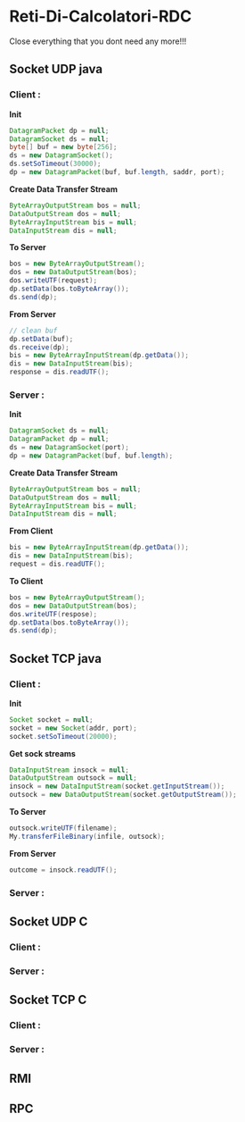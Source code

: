 # Reti-Di-Calcolatori-RDC
Close everything that you dont need any more!!!
## Socket UDP java
### Client :
**Init**
```java
DatagramPacket dp = null;
DatagramSocket ds = null;
byte[] buf = new byte[256];
ds = new DatagramSocket();
ds.setSoTimeout(30000);
dp = new DatagramPacket(buf, buf.length, saddr, port);
```
**Create Data Transfer Stream**
```java
ByteArrayOutputStream bos = null;
DataOutputStream dos = null;
ByteArrayInputStream bis = null;
DataInputStream dis = null;
```
**To Server**
```java
bos = new ByteArrayOutputStream();
dos = new DataOutputStream(bos);
dos.writeUTF(request);
dp.setData(bos.toByteArray());
ds.send(dp);
```
**From Server**
```java
// clean buf
dp.setData(buf);
ds.receive(dp);
bis = new ByteArrayInputStream(dp.getData());
dis = new DataInputStream(bis);
response = dis.readUTF();
```
### Server :
**Init**
```java
DatagramSocket ds = null;
DatagramPacket dp = null;
ds = new DatagramSocket(port);
dp = new DatagramPacket(buf, buf.length);
```
**Create Data Transfer Stream**
```java
ByteArrayOutputStream bos = null;
DataOutputStream dos = null;
ByteArrayInputStream bis = null;
DataInputStream dis = null;
```
**From Client**
```java
bis = new ByteArrayInputStream(dp.getData());
dis = new DataInputStream(bis);
request = dis.readUTF();
```
**To Client**
```java
bos = new ByteArrayOutputStream();
dos = new DataOutputStream(bos);
dos.writeUTF(respose);
dp.setData(bos.toByteArray());
ds.send(dp);
```

## Socket TCP java
### Client :
**Init**
```java
Socket socket = null;
socket = new Socket(addr, port);
socket.setSoTimeout(20000);
```
**Get sock streams**
```java
DataInputStream insock = null;
DataOutputStream outsock = null;
insock = new DataInputStream(socket.getInputStream());
outsock = new DataOutputStream(socket.getOutputStream());
```
**To Server**
```java
outsock.writeUTF(filename);
My.transferFileBinary(infile, outsock);
```
**From Server**
```java
outcome = insock.readUTF();
```
### Server :


## Socket UDP C
### Client :
### Server :


## Socket TCP C
### Client :
### Server :

## RMI
## RPC
